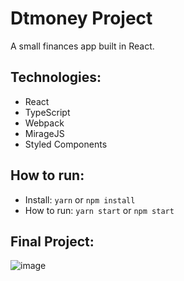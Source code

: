 # Dtmoney Project
A small finances app built in React.

## Technologies:

- React
- TypeScript
- Webpack
- MirageJS
- Styled Components 

## How to run:
- Install: `yarn` or `npm install`
- How to run: `yarn start` or `npm start` 

## Final Project:

![image](https://user-images.githubusercontent.com/81005318/141971756-b4ccd67b-fd1f-43d8-a082-a259bb8a400c.png)


